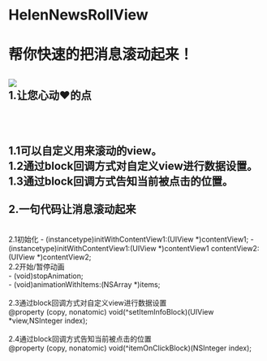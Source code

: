 # HelenNewsRollView
帮你快速的把消息滚动起来！
=====
![](https://github.com/helenluo/RollView/HelenNewsRollView/Assets.xcassets/xiaoguo.imageset/xiaoguo.png)
<br>
1.让您心动❤️的点
<br>
-----
<br><br>
1.1可以自定义用来滚动的view。
<br> 
1.2通过block回调方式对自定义view进行数据设置。
<br>
1.3通过block回调方式告知当前被点击的位置。
<br><br>
2.一句代码让消息滚动起来
<br>
------
<br>
2.1初始化
- (instancetype)initWithContentView1:(UIView *)contentView1;
- (instancetype)initWithContentView1:(UIView *)contentView1 contentView2:(UIView *)contentView2;
<br>
2.2开始/暂停动画
<br>
- (void)stopAnimation;
<br>
- (void)animationWithItems:(NSArray *)items;
<br><br>
2.3通过block回调方式对自定义view进行数据设置
<br>
@property (copy, nonatomic) void(^setItemInfoBlock)(UIView *view,NSInteger index);
<br><br>
2.4通过block回调方式告知当前被点击的位置
<br>
@property (copy, nonatomic) void(^itemOnClickBlock)(NSInteger index); 
